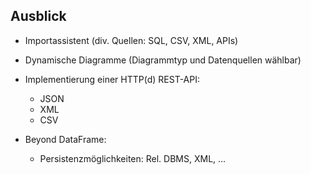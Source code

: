 ## Ausblick


- Importassistent (div. Quellen: SQL, CSV, XML, APIs)
- Dynamische Diagramme (Diagrammtyp und Datenquellen wählbar)
- Implementierung einer HTTP(d) REST-API:
    - JSON
    - XML
    - CSV

- Beyond DataFrame:
    - Persistenzmöglichkeiten: Rel. DBMS, XML, ... 